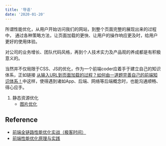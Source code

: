 ```yaml
---
title: '导语'
date: '2020-01-20'
---
```


所谓性能优化，从用户开始访问我们的网站，到整个页面完整的展现出来的过程中，
通过各种策略方法，让页面加载的更快、让用户的操作响应更及时，给用户更好的使用体验。

对公司的业务增长、团队代码风格，再到个人技术实力及产品观的养成都是有积极意义的。

当然并不仅局限于CSS、JS的优化，作为一个前端coder应着手于建立自己的知识体系，正如链接
[从输入URL到页面加载的过程？如何由一道题完善自己的前端知识体系！](https://juejin.im/post/5aa5cb846fb9a028e25d2fb1)中这样，使得遇到诸如App、后端、网络等后端概念时，也能沟通顺畅、得心应手。

1. 静态资源优化
    - [图片优化](./image.html)
  
## Reference

- [前端全链路性能优化实战（极客时间）](https://time.geekbang.org/course/detail/257-171522)
- [前端性能优化原理与实践](https://juejin.im/book/5b936540f265da0a9624b04b/section/5b936540f265da0aec223b5d)
